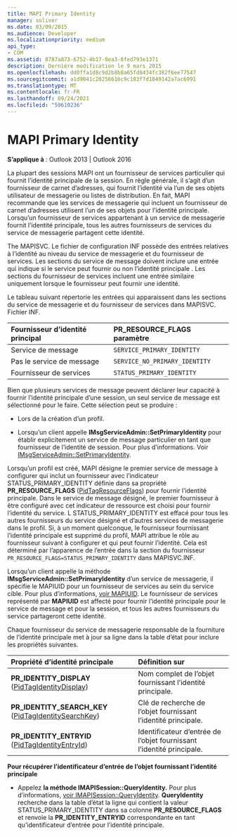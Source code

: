 ```yaml
---
title: MAPI Primary Identity
manager: soliver
ms.date: 03/09/2015
ms.audience: Developer
ms.localizationpriority: medium
api_type:
- COM
ms.assetid: 8787a873-6752-4b17-8ea3-8fed793e1371
description: Dernière modification le 9 mars 2015
ms.openlocfilehash: dd0ffa1d8c9d2b8b8a65fd8434fc382f6ee77547
ms.sourcegitcommit: a1d9041c20256616c9c183f7d1049142a7ac6991
ms.translationtype: MT
ms.contentlocale: fr-FR
ms.lasthandoff: 09/24/2021
ms.locfileid: "59610236"
---
```

# <a name="mapi-primary-identity"></a>MAPI Primary Identity

  
  
**S’applique à** : Outlook 2013 | Outlook 2016 
  
La plupart des sessions MAPI ont un fournisseur de services particulier qui fournit l’identité principale de la session. En règle générale, il s’agit d’un fournisseur de carnet d’adresses, qui fournit l’identité via l’un de ses objets utilisateur de messagerie ou listes de distribution. En fait, MAPI recommande que les services de messagerie qui incluent un fournisseur de carnet d’adresses utilisent l’un de ses objets pour l’identité principale. Lorsqu’un fournisseur de services appartenant à un service de messagerie fournit l’identité principale, tous les autres fournisseurs de services du service de messagerie partagent cette identité.
  
The MAPISVC. Le fichier de configuration INF possède des entrées relatives à l’identité au niveau du service de messagerie et du fournisseur de services. Les sections du service de message doivent inclure une entrée qui indique si le service peut fournir ou non l’identité principale . Les sections du fournisseur de services incluent une entrée similaire uniquement lorsque le fournisseur peut fournir une identité.
  
Le tableau suivant répertorie les entrées qui apparaissent dans les sections du service de messagerie et du fournisseur de services dans MAPISVC. Fichier INF.
  
|**Fournisseur d’identité principal**|**PR_RESOURCE_FLAGS paramètre**|
|:-----|:-----|
|Service de message  <br/> | `SERVICE_PRIMARY_IDENTITY` <br/> |
|Pas le service de message  <br/> | `SERVICE_NO_PRIMARY_IDENTITY` <br/> |
|Fournisseur de services  <br/> | `STATUS_PRIMARY_IDENTITY` <br/> |
   
Bien que plusieurs services de message peuvent déclarer leur capacité à fournir l’identité principale d’une session, un seul service de message est sélectionné pour le faire. Cette sélection peut se produire :
  
- Lors de la création d’un profil.
    
- Lorsqu’un client appelle **IMsgServiceAdmin::SetPrimaryIdentity** pour établir explicitement un service de message particulier en tant que fournisseur de l’identité de session. Pour plus d’informations. Voir [IMsgServiceAdmin::SetPrimaryIdentity](imsgserviceadmin-setprimaryidentity.md).
    
Lorsqu’un profil est créé, MAPI désigne le premier service de message à configurer qui inclut un fournisseur avec l’indicateur STATUS_PRIMARY_IDENTITY définie dans sa propriété **PR_RESOURCE_FLAGS** ([PidTagResourceFlags](pidtagresourceflags-canonical-property.md)) pour fournir l’identité principale. Dans le service de message désigné, le premier fournisseur à être configuré avec cet indicateur de ressource est choisi pour fournir l’identité du service. L STATUS_PRIMARY_IDENTITY est effacé pour tous les autres fournisseurs du service désigné et d’autres services de messagerie dans le profil. Si, à un moment quelconque, le fournisseur fournissant l’identité principale est supprimé du profil, MAPI attribue le rôle au fournisseur suivant à configurer et qui peut fournir l’identité. Cela est déterminé par l’apparence de l’entrée dans la section du fournisseur  `PR_RESOURCE_FLAGS=STATUS_PRIMARY_IDENTITY` dans MAPISVC.INF. 
  
Lorsqu’un client appelle la méthode **IMsgServiceAdmin::SetPrimaryIdentity** d’un service de messagerie, il spécifie le MAPIUID pour un fournisseur de services au sein du service cible. Pour plus d’informations, [voir MAPIUID](mapiuid.md). Le fournisseur de services représenté par **MAPIUID** est affecté pour fournir l’identité principale pour le service de message et pour la session, et tous les autres fournisseurs du service partageront cette identité. 
  
Chaque fournisseur du service de messagerie responsable de la fourniture de l’identité principale met à jour sa ligne dans la table d’état pour inclure les propriétés suivantes.
  
|**Propriété d’identité principale**|**Définition sur**|
|:-----|:-----|
|**PR_IDENTITY_DISPLAY** ([PidTagIdentityDisplay](pidtagidentitydisplay-canonical-property.md))  <br/> |Nom complet de l’objet fournissant l’identité principale.  <br/> |
|**PR_IDENTITY_SEARCH_KEY** ([PidTagIdentitySearchKey](pidtagidentitysearchkey-canonical-property.md))  <br/> |Clé de recherche de l’objet fournissant l’identité principale.  <br/> |
|**PR_IDENTITY_ENTRYID** ([PidTagIdentityEntryId](pidtagidentityentryid-canonical-property.md))  <br/> |Identificateur d’entrée de l’objet fournissant l’identité principale.  <br/> |
   
 **Pour récupérer l’identificateur d’entrée de l’objet fournissant l’identité principale**
  
- Appelez **la méthode IMAPISession::QueryIdentity.** Pour plus d’informations, [voir IMAPISession::QueryIdentity](imapisession-queryidentity.md). **QueryIdentity** recherche dans la table d’état la ligne qui contient la valeur STATUS_PRIMARY_IDENTITY dans sa colonne **PR_RESOURCE_FLAGS** et renvoie la **PR_IDENTITY_ENTRYID** correspondante en tant qu’identificateur d’entrée pour l’identité principale. 
    

